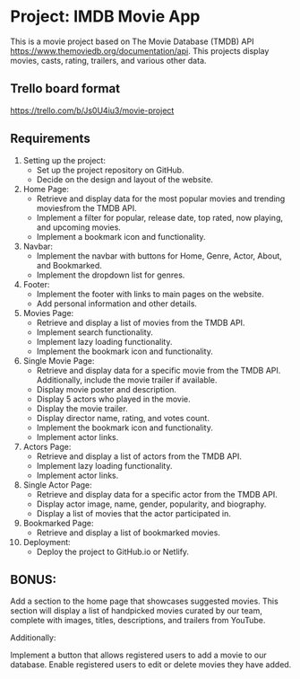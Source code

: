 # Project: IMDB Movie App

This is a movie project based on The Movie Database (TMDB) API https://www.themoviedb.org/documentation/api. This projects display movies, casts, rating, trailers, and various other data.

## Trello board format
https://trello.com/b/Js0U4iu3/movie-project

## Requirements

1. Setting up the project:
   - Set up the project repository on GitHub.
   - Decide on the design and layout of the website.
2. Home Page:
   - Retrieve and display data for the most popular movies and trending moviesfrom the TMDB API.
   - Implement a filter for popular, release date, top rated, now playing, and upcoming movies.
   - Implement a bookmark icon and functionality.
3. Navbar:
   - Implement the navbar with buttons for Home, Genre, Actor, About, and Bookmarked.
   - Implement the dropdown list for genres.
4. Footer:
   - Implement the footer with links to main pages on the website.
   - Add personal information and other details.
5. Movies Page:
   - Retrieve and display a list of movies from the TMDB API.
   - Implement search functionality.
   - Implement lazy loading functionality.
   - Implement the bookmark icon and functionality.
6. Single Movie Page:
   - Retrieve and display data for a specific movie from the TMDB API. Additionally, include the movie trailer if available.
   - Display movie poster and description.
   - Display 5 actors who played in the movie.
   - Display the movie trailer.
   - Display director name, rating, and votes count.
   - Implement the bookmark icon and functionality.
   - Implement actor links.
7. Actors Page:
   - Retrieve and display a list of actors from the TMDB API.
   - Implement lazy loading functionality.
   - Implement actor links.
8. Single Actor Page:
   - Retrieve and display data for a specific actor from the TMDB API.
   - Display actor image, name, gender, popularity, and biography.
   - Display a list of movies that the actor participated in.
9. Bookmarked Page:
   - Retrieve and display a list of bookmarked movies.
10. Deployment:
    - Deploy the project to GitHub.io or Netlify.

## BONUS:

Add a section to the home page that showcases suggested movies. This section will display a list of handpicked movies curated by our team, complete with images, titles, descriptions, and trailers from YouTube.

Additionally:

Implement a button that allows registered users to add a movie to our database.
Enable registered users to edit or delete movies they have added.
